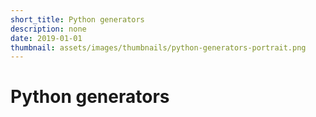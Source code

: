 ```yaml
---
short_title: Python generators
description: none
date: 2019-01-01
thumbnail: assets/images/thumbnails/python-generators-portrait.png
---
```


# Python generators